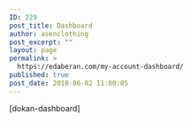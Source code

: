 ```yaml
---
ID: 229
post_title: Dashboard
author: asenclothing
post_excerpt: ""
layout: page
permalink: >
  https://edaberan.com/my-account-dashboard/
published: true
post_date: 2018-06-02 11:00:05
---
```

[dokan-dashboard]